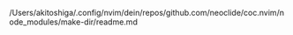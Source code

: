 /Users/akitoshiga/.config/nvim/dein/repos/github.com/neoclide/coc.nvim/node_modules/make-dir/readme.md
